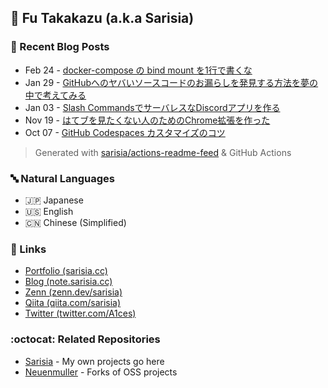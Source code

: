 ## :ramen: Fu Takakazu (a.k.a Sarisia)

<!--
[![](https://github-readme-stats-sarisia.vercel.app/api?username=sarisia&count_private=true&show_icons=true&bg_color=30,e55d87,5fc3e4&title_color=ffffff&icon_color=ffffff&text_color=ffffff)](https://github.com/anuraghazra/github-readme-stats)
-->

### :memo: Recent Blog Posts

<!-- feed start -->
- Feb 24 - [docker-compose の bind mount を1行で書くな](https://zenn.dev/sarisia/articles/0c1db052d09921)
- Jan 29 - [GitHubへのヤバいソースコードのお漏らしを発見する方法を夢の中で考えてみる](https://zenn.dev/sarisia/articles/40a0363bcfaf73)
- Jan 03 - [Slash CommandsでサーバレスなDiscordアプリを作る](https://note.sarisia.cc/entry/discord-slash-commands/)
- Nov 19 - [はてブを見たくない人のためのChrome拡張を作った](https://note.sarisia.cc/entry/no-hatena-bookmark/)
- Oct 07 - [GitHub Codespaces カスタマイズのコツ](https://qiita.com/sarisia/items/9a0143965a58cec0836a)
<!-- feed end -->

> Generated with [sarisia/actions-readme-feed](https://github.com/marketplace/actions/actions-readme-feed) & GitHub Actions

### :abc: Natural Languages

- :jp: Japanese
- :us: English
- :cn: Chinese (Simplified)

### :link: Links

- [Portfolio (sarisia.cc)](https://sarisia.cc/)
- [Blog (note.sarisia.cc)](https://note.sarisia.cc/)
- [Zenn (zenn.dev/sarisia)](https://zenn.dev/sarisia)
- [Qiita (qiita.com/sarisia)](https://qiita.com/sarisia)
- [Twitter (twitter.com/A1ces)](https://twitter.com/A1ces)

### :octocat: Related Repositories

- [Sarisia](https://github.com/sarisia?tab=repositories) - My own projects go here
- [Neuenmuller](https://github.com/neuenmuller) - Forks of OSS projects
